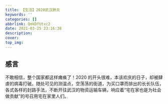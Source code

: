 ```yaml
---
title: 【生活】2020武汉肺炎
keywords: ''
categories: []
abbrlink: QmkDfUtxc2
date: 2021-03-25 23:16:38
description:
cover:
top_img:
---
```


## 感言

不敢相信，整个国家都这样瘫痪了！2020 的开头很难，本该欢庆的日子，却被肆虐的病毒打破。随处可见的测温点，空荡荡的街道，为买口罩而排出的长长队伍，各式各样的封路手法，不断开往武汉的物资运输车辆，响应着“宅在家也是为社会做贡献”的号召用宅在家里人们。